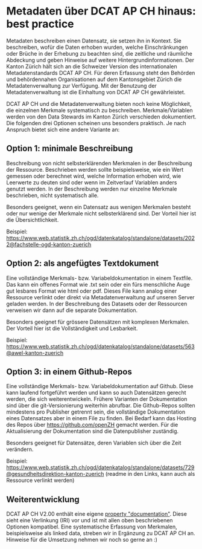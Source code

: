 # Metadaten über DCAT AP CH hinaus: best practice

Metadaten beschreiben einen Datensatz, sie setzen ihn in Kontext. Sie beschreiben, wofür die Daten erhoben wurden, welche Einschränkungen oder Brüche in der Erhebung zu beachten sind, die zeitliche und räumliche Abdeckung und geben Hinweise auf weitere Hintergrundinformationen. Der Kanton Zürich hält sich an die Schweizer Version des internationalen Metadatenstandards DCAT AP CH. Für deren Erfassung steht den Behörden und behördennahen Organisationen auf dem Kantonsgebiet Zürich die Metadatenverwaltung zur Verfügung. Mit der Benutzung der Metadatenverwaltung ist die Einhaltung von DCAT AP CH gewährleistet.

DCAT AP CH und die Metadatenverwaltung bieten noch keine Möglichkeit, die einzelnen Merkmale systematisch zu beschreiben. Merkmale/Variablen werden von den Data Stewards im Kanton Zürich verschieden dokumentiert. Die folgenden drei Optionen scheinen uns besonders praktisch. Je nach Anspruch bietet sich eine andere Variante an:

## Option 1: minimale Beschreibung
Beschreibung von nicht selbsterklärenden Merkmalen in der Beschreibung der Ressource. Beschrieben werden sollte beispielsweise, wie ein Wert gemessen oder berechnet wird, welche Information erhoben wird, wie Leerwerte zu deuten sind oder wenn im Zeitverlauf Variablen anders genutzt werden. In der Beschreibung werden nur einzelne Merkmale beschrieben, nicht systematisch alle.

Besonders geeignet, wenn ein Datensatz aus wenigen Merkmalen besteht oder nur wenige der Merkmale nicht selbsterklärend sind. Der Vorteil hier ist die Übersichtlichkeit.

Beispiel: https://www.web.statistik.zh.ch/ogd/datenkatalog/standalone/datasets/2022@fachstelle-ogd-kanton-zuerich

## Option 2: als angefügtes Textdokument
Eine vollständige Merkmals- bzw. Variabeldokumentation in einem Textfile. Das kann ein offenes Format wie .txt sein oder ein fürs menschliche Auge gut lesbares Format wie html oder pdf. Dieses File kann analog einer Ressource verlinkt oder direkt via Metadatenverwaltung auf unseren Server geladen werden. In der Beschreibung des Datasets oder der Ressourcen verweisen wir dann auf die separate Dokumentation.

Besonders geeignet für grössere Datensätzen mit komplexen Merkmalen. Der Vorteil hier ist die Vollständigkeit und Lesbarkeit.

Beispiel: https://www.web.statistik.zh.ch/ogd/datenkatalog/standalone/datasets/563@awel-kanton-zuerich

## Option 3: in einem Github-Repos
Eine vollständige Merkmals- bzw. Variabeldokumentation auf Github. Diese kann laufend fortgeführt werden und kann so auch Datensätzen gerecht werden, die sich weiterentwickeln. Frühere Varianten der Dokumentation sind über die git-Versionierung weiterhin abrufbar. Die Github-Repos sollten mindestens pro Publisher getrennt sein, die vollständige Dokumentation eines Datensatzes aber in einem File zu finden. Bei Bedarf kann das Hosting des Repos über https://github.com/openZH gemacht werden. Für die Aktualisierung der Dokumentation sind die Datenpublisher zuständig.

Besonders geeignet für Datensätze, deren Variablen sich über die Zeit verändern.

Beispiel: https://www.web.statistik.zh.ch/ogd/datenkatalog/standalone/datasets/729@gesundheitsdirektion-kanton-zuerich (readme in den Links, kann auch als Ressource verlinkt werden)

## Weiterentwicklung
DCAT AP CH V2.00 enthält eine eigene [property "documentation"](https://www.dcat-ap.ch/releases/2.0/dcat-ap-ch.html#dataset-documentation). Diese sieht eine Verlinkung (IRI) vor und ist mit allen oben beschriebenen Optionen kompatibel. Eine systematische Erfassung von Merkmalen, beispielsweise als linked data, streben wir in Ergänzung zu DCAT AP CH an. Hinweise für die Umsetzung nehmen wir noch so gerne an :)
